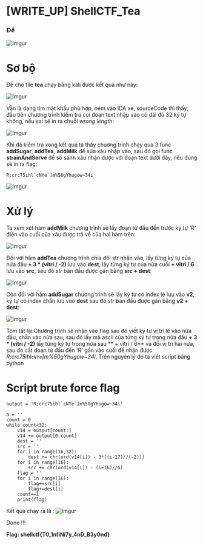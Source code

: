 # [WRITE_UP] ShellCTF_Tea

### Đề

![Imgur](https://i.imgur.com/YZNhZpw.png)

# Sơ bộ

Đề cho file **tea** chạy bằng kali được kết quả như này: 

![Imgur](https://i.imgur.com/mSWh9cq.png)

Vẫn là dạng tìm mật khẩu phù hợp, ném vào IDA xe, sourceCode thì thấy, đầu tiên chương trình kiểm tra coi đoạn text nhập vào có dài đủ 32 ký tự không, nếu sai sẽ in ra chuỗi *wrong length*:

![Imgur](https://i.imgur.com/j3jsGd5.png)

Khi đã kiểm tra xong kết quả ta thấy chuơng trình chạy qua 3 func **addSugar**, **addTea**, **addMilk** để sửa xâu nhập vào, sau đó gọi func **strainAndServe** để so sánh 
xâu nhận được với đoạn text dưới đây, nếu đúng sẽ in ra flag:

```
R;crc75ihl`cNYe`]m%50gYhugow~34i
```

![Imgur](https://i.imgur.com/PcIfv9n.png)

# Xử lý
Ta xem xét hàm **addMilk** chương trình sẽ lấy đoạn từ đầu đến trước ký tự *'R'* điền vào cuối của xâu được trả về của hai hàm trên:

![Imgur](https://i.imgur.com/F56bgFZ.png)

Đối với hàm **addTea** chương trình chia đôi str nhận vào, lấy từng ký tự của nửa đầu **+ 3 * (vitri / -2)** lưu vào **dest**, lấy từng ký tự của 
nửa cuối **+ vitri / 6** lưu vào **src**, sau đó *str* ban đầu được gán bằng **src + dest**:

![Imgur](https://i.imgur.com/hu6AzZW.png)

Còn đối với hàm **addSugar** chuơng trình sẽ lấy ký tự có index lẻ lưu vào **v2**, ký tự có index chẵn lưu vào **dest** sau đó *str* ban đầu được gán bằng **v2 + dest**:


![Imgur](https://i.imgur.com/mCBGVCI.png)

Tóm tắt lại:Chương trình sẽ nhận vào flag sau đó viết ký tự vị trí lẻ vào nửa đầu, chẵn vào nửa sau, sau đó lấy mã ascii của từng ký tự trong nửa đầu **+ 3 * (vitri / -2)**
lấy từng ký tự trong nửa sau ** + vitri / 6** và đổi vị trí hai nửa, sau đó cắt đoạn từ đầu đến 'R' gắn vào cuối để nhận được *R;crc75ihl`cNYe`]m%50gYhugow~34i*, Trên nguyên
lý đó ta viết script bằng python

# Script brute force flag

```
output = 'R;crc75ihl`cNYe`]m%50gYhugow~34i'

a = ''
count = 0
while count<32:
    v14 = output[count:]
    v14 += output[0:count]
    dest = ''
    src = ''
    for i in range(16,32):
        dest += chr(ord(v14[i]) - 3*((i-17)//(-2)))
    for i in range(16):
        src += chr(ord(v14[i]) - (i+16)//6)
    flag = ''
    for i in range(16):
        flag+=src[i]
        flag+=dest[i]
    count+=1
    print(flag)
```

Kết quả chạy ra là :
![Imgur](https://i.imgur.com/V5MfA6Y.png)

Done !!!

**Flag: shellctf{T0_1nfiNi7y_4nD_B3y0nd}**
